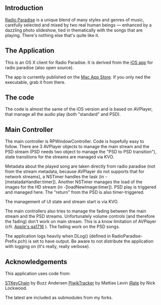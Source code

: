 Introduction
------------

[Radio Paradise](http://www.radioparadise.com) is a unique blend of many styles and genres of music, carefully selected and mixed by two real human beings — enhanced by a dazzling photo slideshow, tied in thematically with the songs that are playing. There's nothing else that's quite like it.

The Application
---------------

This is an OS X client for Radio Paradise. It is derived from the [iOS app](https://github.com/ilTofa/rp20) for radio paradise (also open source).

The app is currently published on the [Mac App Store](https://itunes.apple.com/app/id663334697). If you only ned the executable, grab it from there.

The code
--------

The code is almost the same of the iOS version and is based on AVPlayer, that manage all the audio play (both "standard" and PSD).

Main Controller
---------------

The main controller is RPWindowController. Code is hopefully easy to follow. There are 3 AVPlayer objects to manage the main stream and the PSD stream (PSD needs two object to manage the "PSD to PSD transition"), state transitions for the streams are managed via KVO.

Metadata about the played song are taken directly from radio paradise (not from the stream metadata, because AVPlayer do not supports that for network streams), a NSTimer handles the task (in -[metatadaHandler:timer]). Another NSTimer manages the load of the images for the HD stream (in -[loadNewImage:timer]). PSD play is triggered and managed here. The "return" from the PSD is also timer-triggered.

The management of UI state and stream start is via KVO.

The main controllers also tries to manage the fading between the main stream and the PSD streams. Unfortunately volume controls (and therefore the fading) don't work on main stream. This is a know limitation of AVPlayer (cfr. [Apple's qa1716](http://developer.apple.com/library/ios/#qa/qa1716/_index.html) ). The fading work on the PSD songs.

The application logs heavily when DLog() (defined in RadioParadise-Prefix.pch) is set to have output. Be aware to not distribute the application with logging on (it's really, really verbose).

Acknowledgements
----------------

This application uses code from:

[STKeyChain](https://github.com/ldandersen/STUtils/blob/master/Security/STKeychain.m) by Buzz Andersen
[PiwikTracker](https://github.com/mattiaslevin/PiwikTracker) by Mattias Levin
[iRate](https://github.com/nicklockwood/iRate) by Nick Lockwood.

The latest are included as submodules from my forks.